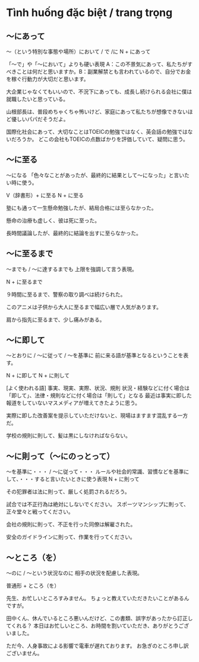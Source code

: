 # Tình huống đặc biệt / trang trọng

## 〜にあって
〜（という特別な事態や場所）において / で /に
N + にあって


「〜で」や「〜において」よりも硬い表現
A：この不景気にあって、私たちがすべきことは何だと思いますか。B：副業解禁とも言われているので、自分でお金を稼ぐ行動力が大切だと思います。

大企業じゃなくてもいいので、不況下にあっても、成長し続けられる会社に僕は就職したいと思っている。

山根部長は、普段めちゃくちゃ怖いけど、家庭にあって私たちが想像できないほど優しいパパだそうだよ。

国際化社会にあって、大切なことはTOEICの勉強ではなく、英会話の勉強ではないだろうか。
どこの会社もTOEICの点数ばかりを評価していて、疑問に思う。



## 〜に至る
〜になる 「色々なことがあったが、最終的に結果として〜になった」と言いたい時に使う。

V（辞書形）+ に至る N + に至る


塾にも通って一生懸命勉強したが、結局合格には至らなかった。

懸命の治療も虚しく、彼は死に至った。

長時間議論したが、最終的に結論を出すに至らなかった。

## 〜に至るまで
〜までも / 〜に達するまでも 上限を強調して言う表現。

N + に至るまで


９時間に至るまで、警察の取り調べは続けられた。

このアニメは子供から大人に至るまで幅広い層で人気があります。

肩から指先に至るまで、少し痛みがある。

## 〜に即して
〜とおりに / 〜に従って / 〜を基準に  前に来る語が基準となるということを表す。

N + に即して N + に則して


[よく使われる語] 事実、現実、実際、状況、規則  状況・経験などに付く場合は「即して」、法律・規則などに付く場合は「則して」となる
最近は事実に即した報道をしていないマスメディアが増えてきたように思う。

実際に即した改善案を提示していただけないと、現場はますます混乱する一方だ。

学校の規則に則して、髪は黒にしなければならない。

## 〜に則って（〜にのっとって）
〜を基準に・・・ / 〜に従って・・・ ルールや社会的常識、習慣などを基準にして、・・・すると言いたいときに使う表現
N + に則って


その犯罪者は法に則って、厳しく処罰されるだろう。

試合では不正行為は絶対にしないでください。
スポーツマンシップに則って、正々堂々と戦ってください。

会社の規則に則って、不正を行った同僚は解雇された。

安全のガイドラインに則って、作業を行ってください。



## 〜ところ（を）
〜のに / 〜という状況なのに 相手の状況を配慮した表現。

普通形 + ところ（を）


先生、お忙しいところすみません。
ちょっと教えていただきたいことがあるんですが。

田中くん、休んでいるところ悪いんだけど、この書類、誤字があったから訂正してくれる？
本日はお忙しいところ、お時間を割いていただき、ありがとうございました。

ただ今、人身事故による影響で電車が遅れております。
お急ぎのところ申し訳ございません。
